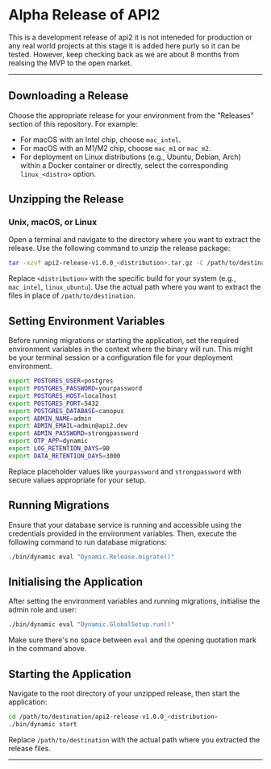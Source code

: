 # Alpha Release of API2 
This is a development release of api2 it is not inteneded for production or any real world projects at this stage it is added here purly so it can be tested. However, keep checking back as we are about 8 months from realsing the MVP to the open market. 

---
## Downloading a Release

Choose the appropriate release for your environment from the "Releases" section of this repository. For example:

- For macOS with an Intel chip, choose `mac_intel`.
- For macOS with an M1/M2 chip, choose `mac_m1` or `mac_m2`.
- For deployment on Linux distributions (e.g., Ubuntu, Debian, Arch) within a Docker container or directly, select the corresponding `linux_<distro>` option.

## Unzipping the Release

### Unix, macOS, or Linux

Open a terminal and navigate to the directory where you want to extract the release. Use the following command to unzip the release package:

```bash
tar -xzvf api2-release-v1.0.0_<distribution>.tar.gz -C /path/to/destination
```

Replace `<distribution>` with the specific build for your system (e.g., `mac_intel`, `linux_ubuntu`). Use the actual path where you want to extract the files in place of `/path/to/destination`.

## Setting Environment Variables

Before running migrations or starting the application, set the required environment variables in the context where the binary will run. This might be your terminal session or a configuration file for your deployment environment.

```bash
export POSTGRES_USER=postgres
export POSTGRES_PASSWORD=yourpassword
export POSTGRES_HOST=localhost
export POSTGRES_PORT=5432
export POSTGRES_DATABASE=canopus
export ADMIN_NAME=admin
export ADMIN_EMAIL=admin@api2.dev
export ADMIN_PASSWORD=strongpassword
export OTP_APP=dynamic
export LOG_RETENTION_DAYS=90
export DATA_RETENTION_DAYS=3000
```

Replace placeholder values like `yourpassword` and `strongpassword` with secure values appropriate for your setup.

## Running Migrations

Ensure that your database service is running and accessible using the credentials provided in the environment variables. Then, execute the following command to run database migrations:

```bash
./bin/dynamic eval "Dynamic.Release.migrate()"
```

## Initialising the Application

After setting the environment variables and running migrations, initialise the admin role and user:

```bash
./bin/dynamic eval "Dynamic.GlobalSetup.run()"
```

Make sure there's no space between `eval` and the opening quotation mark in the command above.

## Starting the Application

Navigate to the root directory of your unzipped release, then start the application:

```bash
cd /path/to/destination/api2-release-v1.0.0_<distribution>
./bin/dynamic start
```

Replace `/path/to/destination` with the actual path where you extracted the release files.

---
